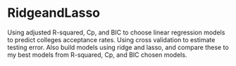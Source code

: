# RidgeandLasso

Using adjusted R-squared, Cp, and BIC to choose linear regression models to predict colleges acceptance rates. Using cross validation to estimate testing error.
Also build models using ridge and lasso, and compare these to my best models from R-squared, Cp, and BIC chosen models. 

